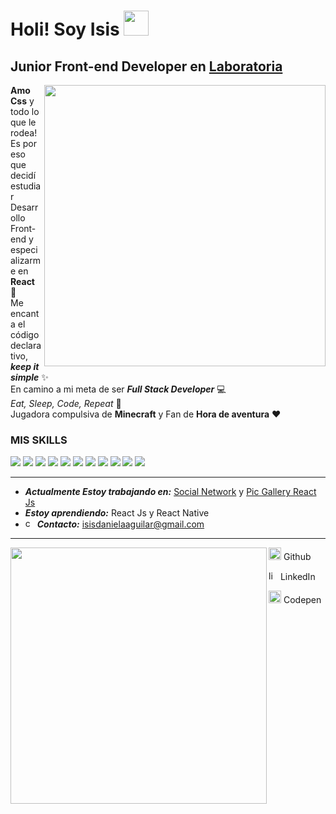 # Holi! Soy Isis <img  src="https://media.giphy.com/media/iigp4VDyf5dCLRlGkm/giphy.gif" width="40">
## Junior Front-end Developer en [Laboratoria](https://www.laboratoria.la)

<img align='right' src="https://media.giphy.com/media/QuIxFwQo0RMT1tASlV/giphy.gif" width="450">


**Amo Css** y todo lo que le rodea! Es por eso que decidí estudiar Desarrollo Front-end y especializarme en **React** 💙 <br>
Me encanta el código declarativo, ***keep it simple*** ✨ <br>
En camino a mi meta de ser ***Full Stack Developer*** 💻 <br>
*Eat, Sleep, Code, Repeat* 🔄 <br>
Jugadora compulsiva de **Minecraft** y Fan de **Hora de aventura** ❤️


### MIS SKILLS 

![](https://img.shields.io/badge/-HTML-orange) ![](https://img.shields.io/badge/-CSS-%23346beb) ![](https://img.shields.io/badge/-Javascript-yellow) ![](https://img.shields.io/badge/-React-blue)  ![](https://img.shields.io/badge/-Firebase-%23fcf52b) ![](https://img.shields.io/badge/-Tailwind-%2349cade) ![](https://img.shields.io/badge/-Bootstrap-%238649d6) ![](https://img.shields.io/badge/-Git-%23ff7b2e) ![](https://img.shields.io/badge/-GitHub-black) ![](https://img.shields.io/badge/-Vercel-white) ![](https://img.shields.io/badge/-Visual%20Studio%20Code-blue) ![]() ![]() ![]() ![]()


<hr>

- ***Actualmente Estoy trabajando en:*** [Social Network](https://isisag.github.io/SCL019-social-network) y [Pic Gallery React Js](https://github.com/Isisag/Pics-Gallery-ReactJS)
- ***Estoy aprendiendo:*** React Js y React Native 
- [<img src='https://api.iconify.design/logos/google-gmail.svg' alt='codepen' height='15'>](isisdanielaaguilar@gmail.com) ***Contacto:*** isisdanielaaguilar@gmail.com 
<hr>

<img align='left' src="https://media.giphy.com/media/1YfwX64Raq0R6bRqrQ/giphy.gif" width="410">

[<img src='https://api.iconify.design/akar-icons/github-fill.svg' alt='github' height='20'>](https://github.com/https://github.com/Isisag) 
Github  

[<img src='https://api.iconify.design/logos/linkedin-icon.svg' alt='linkedin' height='15'>](https://www.linkedin.com/in/https://github.com/Isisag/) LinkedIn

[<img src='https://cdn.jsdelivr.net/npm/simple-icons@3.0.1/icons/codepen.svg' alt='codepen' height='20'>](https://codepen.io/https://codepen.io/isisag) 
Codepen 


